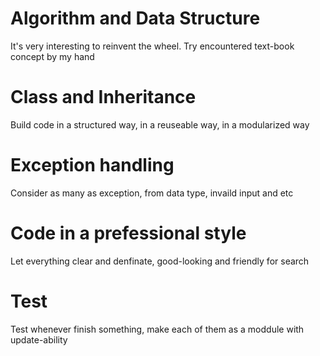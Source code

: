 # Algorithm and Data Structure
It's very interesting to reinvent the wheel. Try encountered text-book concept by my hand

# Class and Inheritance
Build code in a structured way, in a reuseable way, in a modularized way

# Exception handling
Consider as many as exception, from data type, invaild input and etc

# Code in a prefessional style
Let everything clear and denfinate, good-looking and friendly for search

# Test
Test whenever finish something, make each of them as a moddule with update-ability
